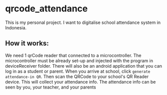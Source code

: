 # qrcode_attendance
This is my personal project. I want to digitalise school attendance system in Indonesia.

## How it works: 
We need 1 qrCode reader that connected to a microcontroller. The microcontroller must be already set-up and injected with the program in deviceReceiver folder.
There will also be an android application that you can log in as a student or parent. 
When you arrive at school, click `generate attendance-in QR`. Then scan the QRCode to your school's QR Reader device.
This will collect your attendance info. 
The attendance info can be seen by you, your teacher, and your parents
